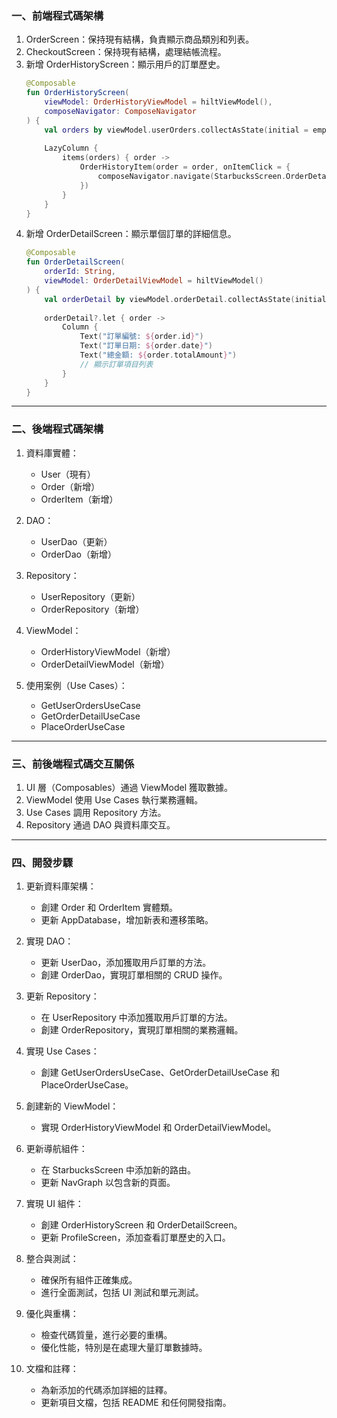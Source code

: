 ### 一、前端程式碼架構

1. OrderScreen：保持現有結構，負責顯示商品類別和列表。
2. CheckoutScreen：保持現有結構，處理結帳流程。
3. 新增 OrderHistoryScreen：顯示用戶的訂單歷史。
   ```kotlin
   @Composable
   fun OrderHistoryScreen(
       viewModel: OrderHistoryViewModel = hiltViewModel(),
       composeNavigator: ComposeNavigator
   ) {
       val orders by viewModel.userOrders.collectAsState(initial = emptyList())
       
       LazyColumn {
           items(orders) { order ->
               OrderHistoryItem(order = order, onItemClick = {
                   composeNavigator.navigate(StarbucksScreen.OrderDetail.createRoute(order.id))
               })
           }
       }
   }
   ```
4. 新增 OrderDetailScreen：顯示單個訂單的詳細信息。
   ```kotlin
   @Composable
   fun OrderDetailScreen(
       orderId: String,
       viewModel: OrderDetailViewModel = hiltViewModel()
   ) {
       val orderDetail by viewModel.orderDetail.collectAsState(initial = null)
       
       orderDetail?.let { order ->
           Column {
               Text("訂單編號: ${order.id}")
               Text("訂單日期: ${order.date}")
               Text("總金額: ${order.totalAmount}")
               // 顯示訂單項目列表
           }
       }
   }
   ```

---

### 二、後端程式碼架構

1. 資料庫實體：
   - User（現有）
   - Order（新增）
   - OrderItem（新增）

2. DAO：
   - UserDao（更新）
   - OrderDao（新增）

3. Repository：
   - UserRepository（更新）
   - OrderRepository（新增）

4. ViewModel：
   - OrderHistoryViewModel（新增）
   - OrderDetailViewModel（新增）

5. 使用案例（Use Cases）：
   - GetUserOrdersUseCase
   - GetOrderDetailUseCase
   - PlaceOrderUseCase

---

### 三、前後端程式碼交互關係

1. UI 層（Composables）通過 ViewModel 獲取數據。
2. ViewModel 使用 Use Cases 執行業務邏輯。
3. Use Cases 調用 Repository 方法。
4. Repository 通過 DAO 與資料庫交互。

---

### 四、開發步驟

1. 更新資料庫架構：
   - 創建 Order 和 OrderItem 實體類。
   - 更新 AppDatabase，增加新表和遷移策略。

2. 實現 DAO：
   - 更新 UserDao，添加獲取用戶訂單的方法。
   - 創建 OrderDao，實現訂單相關的 CRUD 操作。

3. 更新 Repository：
   - 在 UserRepository 中添加獲取用戶訂單的方法。
   - 創建 OrderRepository，實現訂單相關的業務邏輯。

4. 實現 Use Cases：
   - 創建 GetUserOrdersUseCase、GetOrderDetailUseCase 和 PlaceOrderUseCase。

5. 創建新的 ViewModel：
   - 實現 OrderHistoryViewModel 和 OrderDetailViewModel。

6. 更新導航組件：
   - 在 StarbucksScreen 中添加新的路由。
   - 更新 NavGraph 以包含新的頁面。

7. 實現 UI 組件：
   - 創建 OrderHistoryScreen 和 OrderDetailScreen。
   - 更新 ProfileScreen，添加查看訂單歷史的入口。

8. 整合與測試：
   - 確保所有組件正確集成。
   - 進行全面測試，包括 UI 測試和單元測試。

9. 優化與重構：
   - 檢查代碼質量，進行必要的重構。
   - 優化性能，特別是在處理大量訂單數據時。

10. 文檔和註釋：
    - 為新添加的代碼添加詳細的註釋。
    - 更新項目文檔，包括 README 和任何開發指南。